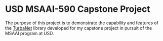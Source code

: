 # USD MSAAI-590 Capstone Project
The purpose of this project is to demonstrate the capability and
features of the [TurbaNet](https://github.com/EthanSchmitt7/TurbaNet) library developed for my capstone project
in pursuit of the MSAAI program at USD.